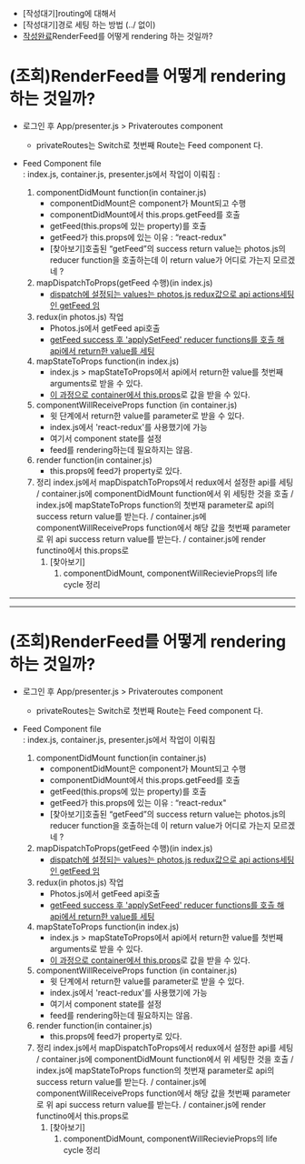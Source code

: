 
* [작성대기]routing에 대해서 
* [작성대기]경로 세팅 하는 방법 (../ 없이)
* [작성완료](조회)RenderFeed를 어떻게 rendering 하는 것일까? 



# (조회)RenderFeed를 어떻게 rendering 하는 것일까? 
* 로그인 후 App/presenter.js > Privateroutes component
  * privateRoutes는 Switch로 첫번째 Route는 Feed component 다. 

* Feed Component file  
: index.js, container.js, presenter.js에서 작업이 이뤄짐
: 
  1. componentDidMount function(in container.js)
      * componentDidMount은 component가 Mount되고 수행
      * componentDidMount에서 this.props.getFeed를 호출 
      * getFeed(this.props에 있는 property)를 호출
      * getFeed가 this.props에 있는 이유
        : “react-redux"
      * [찾아보기]호출된 “getFeed”의 success return value는 photos.js의 reducer function을 호출하는데 이 return value가 어디로 가는지 모르겠네 ?
  2. mapDispatchToProps(getFeed 수행)(in index.js)  
      * <u>dispatch에 설정되는 values는 photos.js redux값으로 api actions세팅인 getFeed 임</u>
  3. redux(in photos.js) 작업
      * Photos.js에서 getFeed api호출 
      * <u>getFeed success 후 'applySetFeed' reducer functions를 호츨 해 api에서 return한 value를 세팅</u>
  4. mapStateToProps function(in index.js)
      * index.js > mapStateToProps에서 api에서 return한 value를 첫번째 arguments로 받을 수 있다. 
      * <u>이 과정으로 container에서 this.props</u>로 값을 받을 수 있다.
  5. componentWillReceiveProps function (in container.js)
      * 윗 단계에서 return한 value를 parameter로 받을 수 있다. 
      * index.js에서 'react-redux'를 사용했기에 가능
      * 여기서 component state를 설정
      * feed를 rendering하는데 필요하지는 않음.
  6. render function(in container.js)
      * this.props에 feed가 property로 있다.
  7. 정리 
index.js에서 mapDispatchToProps에서 redux에서 설정한 api를 세팅
/ container.js에 componentDidMount function에서 위 세팅한 것을 호출
/ index.js에 mapStateToProps function의 첫번재 parameter로 api의 success return value를 받는다.
/ container.js에 componentWillReceiveProps function에서 해당 값을 첫번째 parameter로 위 api success return value를 받는다.
/ container.js에 render functino에서 this.props로 
        1. [찾아보기]
            1. componentDidMount, componentWillRecievieProps의 life cycle 정리

---
---

# (조회)RenderFeed를 어떻게 rendering 하는 것일까? 
* 로그인 후 App/presenter.js > Privateroutes component
  * privateRoutes는 Switch로 첫번째 Route는 Feed component 다. 

* Feed Component file  
: index.js, container.js, presenter.js에서 작업이 이뤄짐
  1. componentDidMount function(in container.js)
      * componentDidMount은 component가 Mount되고 수행
      * componentDidMount에서 this.props.getFeed를 호출 
      * getFeed(this.props에 있는 property)를 호출
      * getFeed가 this.props에 있는 이유
        : “react-redux"
      * [찾아보기]호출된 “getFeed”의 success return value는 photos.js의 reducer function을 호출하는데 이 return value가 어디로 가는지 모르겠네 ?
  2. mapDispatchToProps(getFeed 수행)(in index.js)  
      * <u>dispatch에 설정되는 values는 photos.js redux값으로 api actions세팅인 getFeed 임</u>
  3. redux(in photos.js) 작업
      * Photos.js에서 getFeed api호출 
      * <u>getFeed success 후 'applySetFeed' reducer functions를 호츨 해 api에서 return한 value를 세팅</u>
  4. mapStateToProps function(in index.js)
      * index.js > mapStateToProps에서 api에서 return한 value를 첫번째 arguments로 받을 수 있다. 
      * <u>이 과정으로 container에서 this.props</u>로 값을 받을 수 있다.
  5. componentWillReceiveProps function (in container.js)
      * 윗 단계에서 return한 value를 parameter로 받을 수 있다. 
      * index.js에서 'react-redux'를 사용했기에 가능
      * 여기서 component state를 설정
      * feed를 rendering하는데 필요하지는 않음.
  6. render function(in container.js)
      * this.props에 feed가 property로 있다.
  7. 정리 
index.js에서 mapDispatchToProps에서 redux에서 설정한 api를 세팅
/ container.js에 componentDidMount function에서 위 세팅한 것을 호출
/ index.js에 mapStateToProps function의 첫번재 parameter로 api의 success return value를 받는다.
/ container.js에 componentWillReceiveProps function에서 해당 값을 첫번째 parameter로 위 api success return value를 받는다.
/ container.js에 render functino에서 this.props로 
        1. [찾아보기]
            1. componentDidMount, componentWillRecievieProps의 life cycle 정리